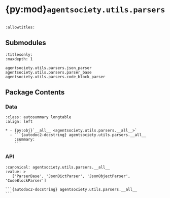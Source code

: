 # {py:mod}`agentsociety.utils.parsers`

```{py:module} agentsociety.utils.parsers
```

```{autodoc2-docstring} agentsociety.utils.parsers
:allowtitles:
```

## Submodules

```{toctree}
:titlesonly:
:maxdepth: 1

agentsociety.utils.parsers.json_parser
agentsociety.utils.parsers.parser_base
agentsociety.utils.parsers.code_block_parser
```

## Package Contents

### Data

````{list-table}
:class: autosummary longtable
:align: left

* - {py:obj}`__all__ <agentsociety.utils.parsers.__all__>`
  - ```{autodoc2-docstring} agentsociety.utils.parsers.__all__
    :summary:
    ```
````

### API

````{py:data} __all__
:canonical: agentsociety.utils.parsers.__all__
:value: >
   ['ParserBase', 'JsonDictParser', 'JsonObjectParser', 'CodeBlockParser']

```{autodoc2-docstring} agentsociety.utils.parsers.__all__
```

````
